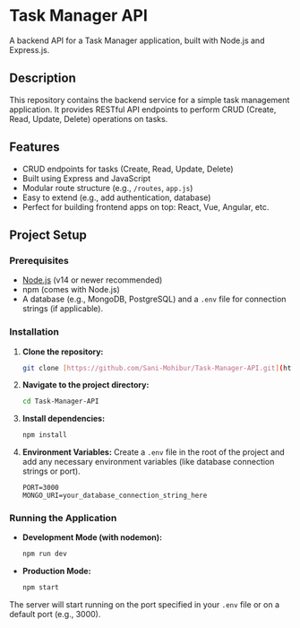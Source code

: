 # Task Manager API

A backend API for a Task Manager application, built with Node.js and Express.js.

## Description

This repository contains the backend service for a simple task management application. It provides RESTful API endpoints to perform CRUD (Create, Read, Update, Delete) operations on tasks.

## Features

- CRUD endpoints for tasks (Create, Read, Update, Delete)  
- Built using Express and JavaScript  
- Modular route structure (e.g., `/routes`, `app.js`)  
- Easy to extend (e.g., add authentication, database)  
- Perfect for building frontend apps on top: React, Vue, Angular, etc.

## Project Setup

### Prerequisites

* [Node.js](https://nodejs.org/) (v14 or newer recommended)
* npm (comes with Node.js)
* A database (e.g., MongoDB, PostgreSQL) and a `.env` file for connection strings (if applicable).

### Installation

1.  **Clone the repository:**
    ```sh
    git clone [https://github.com/Sani-Mohibur/Task-Manager-API.git](https://github.com/Sani-Mohibur/Task-Manager-API.git)
    ```
2.  **Navigate to the project directory:**
    ```sh
    cd Task-Manager-API
    ```
3.  **Install dependencies:**
    ```sh
    npm install
    ```
4.  **Environment Variables:**
    Create a `.env` file in the root of the project and add any necessary environment variables (like database connection strings or port).
    ```
    PORT=3000
    MONGO_URI=your_database_connection_string_here
    ```

### Running the Application

* **Development Mode (with nodemon):**
    ```sh
    npm run dev
    ```
* **Production Mode:**
    ```sh
    npm start
    ```
The server will start running on the port specified in your `.env` file or on a default port (e.g., 3000).
